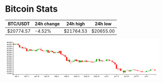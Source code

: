 # Bitcoin Stats

BTC/USDT|24h change|24h high|24h low|
|---|---|---|---|
|$20774.57|-4.52%|$21764.53|$20655.00|

<img src="./chart.svg">
